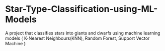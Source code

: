 # Star-Type-Classification-using-ML-Models
A project that classifies stars into giants and dwarfs using machine learning models ( K-Nearest Neighbours(KNN), Random Forest, Support Vector Machine )
